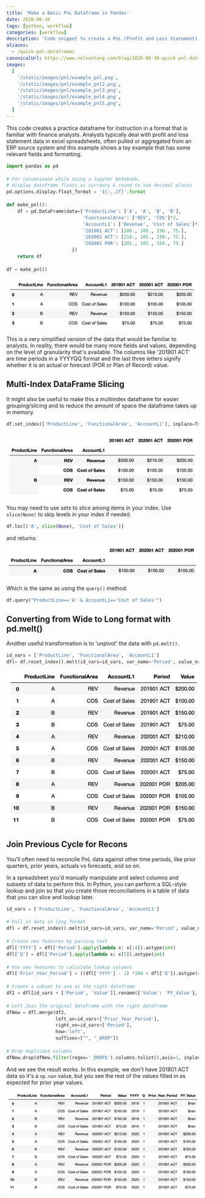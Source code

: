 ```yaml
---
title: 'Make a Basic PnL Dataframe in Pandas'
date: 2020-06-30
tags: [python, workflow]
categories: [workflow]
description: 'Code snippet to create a PnL (Profit and Loss Statement) Dataframe in Pandas'
aliases:
  - /quick-pnl-dataframe/
canonicalUrl: https://www.nelsontang.com/blog/2020-06-30-quick-pnl-dataframe
images:
  [
    '/static/images/pnl/example_pnl.png',
    '/static/images/pnl/example_pnl2.png',
    '/static/images/pnl/example_pnl3.png',
    '/static/images/pnl/example_pnl4.png',
    '/static/images/pnl/example_pnl5.png',
  ]
---
```


This code creates a practice dataframe for instruction in a format that is familiar with finance analysts. Analysts typically deal with profit and loss statement data in excel spreadsheets, often pulled or aggregated from an ERP source system and this example shows a toy example that has some relevant fields and formatting.

```python
import pandas as pd

# For convenience while using a Jupyter Notebook,
# display dataframe floats as currency & round to two decimal places
pd.options.display.float_format = '${:,.2f}'.format

def make_pnl():
    df = pd.DataFrame(data={'ProductLine': ['A', 'A', 'B', 'B'],
                            'FunctionalArea': ['REV', 'COS']*2,
                            'AccountL1': ['Revenue', 'Cost of Sales']*2,
                            '201901 ACT': [200., 100., 150., 75.],
                            '202001 ACT': [210., 105., 150., 75.],
                            '202001 POR': [205., 105., 150., 75.]
                        })
    return df

df = make_pnl()
```

![img](/static/images/pnl/example_pnl.png)

This is a very simplified version of the data that would be familiar to analysts. In reality, there would be many more fields and values, depending on the level of granularity that's available. The columns like '201901 ACT' are time periods in a YYYYQQ format and the last three letters signify whether it is an actual or forecast (POR or Plan of Record) value.

## Multi-Index DataFrame Slicing

It might also be useful to make this a multiindex dataframe for easier grouping/slicing and to reduce the amount of space the dataframe takes up in memory.

```python
df.set_index(['ProductLine', 'FunctionalArea', 'AccountL1'], inplace=True)
```

![img](/static/images/pnl/example_pnl2.png)

You may need to use sets to slice among items in your index. Use `slice(None)` to skip levels in your index if needed.

```python
df.loc[('A', slice(None), 'Cost of Sales')]
```

and returns:
![img](/static/images/pnl/example_pnl3.png)

Which is the same as using the `query()` method:

```python
df.query("ProductLine=='A' & AccountL1=='Cost of Sales'")
```

## Converting from Wide to Long format with pd.melt()

Another useful transformation is to 'unpivot' the data with `pd.melt()`.

```python
id_vars = ['ProductLine', 'FunctionalArea', 'AccountL1']
dfl= df.reset_index().melt(id_vars=id_vars, var_name='Period', value_name='Value')
```

![img](/static/images/pnl/example_pnl4.png)

## Join Previous Cycle for Recons

You'll often need to reconcile PnL data against other time periods, like prior quarters, prior years, actuals vs forecasts, and so on.

In a spreadsheet you'd manually manipulate and select columns and subsets of data to perform this. In Python, you can perform a SQL-style lookup and join so that you create those reconciliations in a table of data that you can slice and lookup later.

```python
id_vars = ['ProductLine', 'FunctionalArea', 'AccountL1']

# Pull in data in long format
dfl = df.reset_index().melt(id_vars=id_vars, var_name='Period', value_name='Value')

# Create new features by parsing text
dfl['YYYY'] = dfl['Period'].apply(lambda x: x[:4]).astype(int)
dfl['Q'] = dfl['Period'].apply(lambda x: x[5]).astype(int)

# Use new features to calculate lookup columns
dfl['Prior_Year_Period'] = ((dfl['YYYY'] - 1) *100 + dfl['Q']).astype(str) + " ACT"

# Create a subset to use as the right dataframe
df2 = dfl[id_vars + ['Period', 'Value']].rename({'Value': 'PY_Value'}, axis=1)

# Left Join the original dataframe with the right dataframe
dfNew = dfl.merge(df2,
                  left_on=id_vars+['Prior_Year_Period'],
                  right_on=id_vars+['Period'],
                  how='left',
                  suffixes=["", "_DROP"])

# Drop duplicate columns
dfNew.drop(dfNew.filter(regex='_DROP$').columns.tolist(),axis=1, inplace=True)
```

And we see the result works. In this example, we don't have 201801 ACT data so it's a `np.nan` value, but you see the rest of the values filled in as expected for prior year values.

![img](/static/images/pnl/example_pnl5.png)
